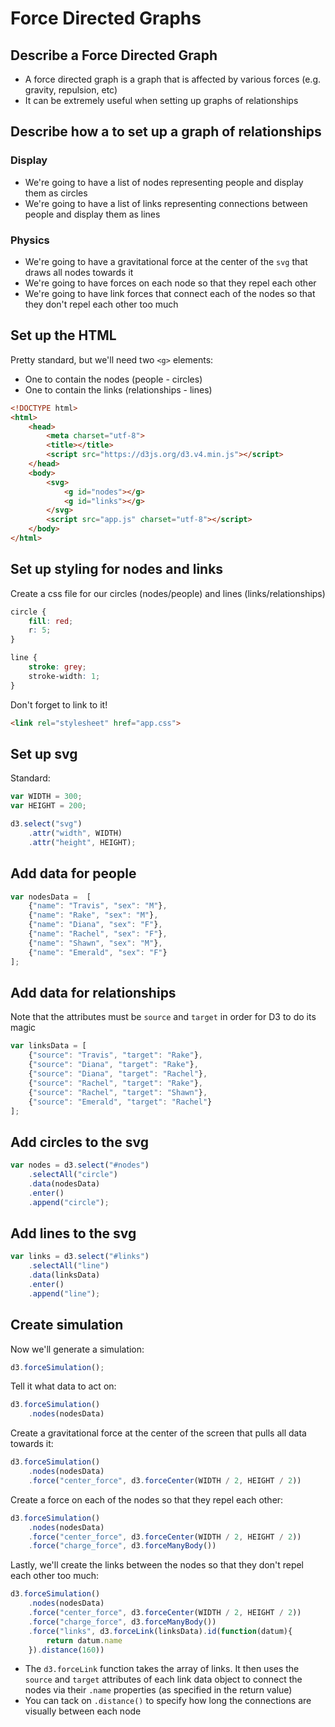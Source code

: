 # Force Directed Graphs

## Describe a Force Directed Graph

- A force directed graph is a graph that is affected by various forces (e.g. gravity, repulsion, etc)
- It can be extremely useful when setting up graphs of relationships

## Describe how a to set up a graph of relationships

### Display

- We're going to have a list of nodes representing people and display them as circles
- We're going to have a list of links representing connections between people and display them as lines

### Physics

- We're going to have a gravitational force at the center of the `svg` that draws all nodes towards it
- We're going to have forces on each node so that they repel each other
- We're going to have link forces that connect each of the nodes so that they don't repel each other too much

## Set up the HTML

Pretty standard, but we'll need two `<g>` elements:

- One to contain the nodes (people - circles)
- One to contain the links (relationships - lines)

```html
<!DOCTYPE html>
<html>
    <head>
        <meta charset="utf-8">
        <title></title>
        <script src="https://d3js.org/d3.v4.min.js"></script>
    </head>
    <body>
        <svg>
            <g id="nodes"></g>
            <g id="links"></g>
        </svg>
        <script src="app.js" charset="utf-8"></script>
    </body>
</html>
```

## Set up styling for nodes and links

Create a css file for our circles (nodes/people) and lines (links/relationships)

```css
circle {
    fill: red;
    r: 5;
}

line {
    stroke: grey;
    stroke-width: 1;
}
```

Don't forget to link to it!

```html
<link rel="stylesheet" href="app.css">
```

## Set up svg

Standard:

```javascript
var WIDTH = 300;
var HEIGHT = 200;

d3.select("svg")
    .attr("width", WIDTH)
    .attr("height", HEIGHT);
```

## Add data for people

```javascript
var nodesData =  [
    {"name": "Travis", "sex": "M"},
    {"name": "Rake", "sex": "M"},
    {"name": "Diana", "sex": "F"},
    {"name": "Rachel", "sex": "F"},
    {"name": "Shawn", "sex": "M"},
    {"name": "Emerald", "sex": "F"}
];
```

## Add data for relationships

Note that the attributes must be `source` and `target` in order for D3 to do its magic

```javascript
var linksData = [
    {"source": "Travis", "target": "Rake"},
    {"source": "Diana", "target": "Rake"},
    {"source": "Diana", "target": "Rachel"},
    {"source": "Rachel", "target": "Rake"},
    {"source": "Rachel", "target": "Shawn"},
    {"source": "Emerald", "target": "Rachel"}
];
```

## Add circles to the svg

```javascript
var nodes = d3.select("#nodes")
    .selectAll("circle")
    .data(nodesData)
    .enter()
    .append("circle");
```

## Add lines to the svg

```javascript
var links = d3.select("#links")
    .selectAll("line")
    .data(linksData)
    .enter()
    .append("line");
```

## Create simulation

Now we'll generate a simulation:

```javascript
d3.forceSimulation();
```

Tell it what data to act on:

```javascript
d3.forceSimulation()
    .nodes(nodesData)
```

Create a gravitational force at the center of the screen that pulls all data towards it:

```javascript
d3.forceSimulation()
    .nodes(nodesData)
    .force("center_force", d3.forceCenter(WIDTH / 2, HEIGHT / 2))
```

Create a force on each of the nodes so that they repel each other:

```javascript
d3.forceSimulation()
    .nodes(nodesData)
    .force("center_force", d3.forceCenter(WIDTH / 2, HEIGHT / 2))
    .force("charge_force", d3.forceManyBody())
```

Lastly, we'll create the links between the nodes so that they don't repel each other too much:

```javascript
d3.forceSimulation()
    .nodes(nodesData)
    .force("center_force", d3.forceCenter(WIDTH / 2, HEIGHT / 2))
    .force("charge_force", d3.forceManyBody())
    .force("links", d3.forceLink(linksData).id(function(datum){
        return datum.name
    }).distance(160))
```

- The `d3.forceLink` function takes the array of links.  It then uses the `source` and `target` attributes of each link data object to connect the nodes via their `.name` properties (as specified in the return value)
- You can tack on `.distance()` to specify how long the connections are visually between each node
